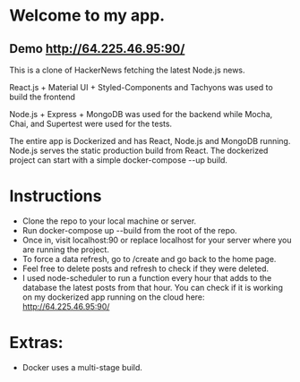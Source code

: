 # Welcome to my app.


## Demo http://64.225.46.95:90/
This is a clone of HackerNews fetching the latest Node.js news.

React.js + Material UI + Styled-Components and Tachyons was used to build the 
frontend

Node.js + Express + MongoDB was used for the backend while Mocha, Chai, and 
Supertest were used for the tests.

The entire app is Dockerized and has React, Node.js and 
MongoDB running. Node.js serves the static production build from React.
The dockerized project can start with a simple docker-compose --up build.

# Instructions

- Clone the repo to your local machine or server.
- Run docker-compose up --build from the root of the repo.
- Once in, visit localhost:90 or replace localhost for your server where you
are running the project.
- To force a data refresh, go to /create and go back to the home page.
- Feel free to delete posts and refresh to check if they were deleted.
- I used node-scheduler to run a function every hour that adds to the database
the latest posts from that hour. You can check if it is working on my dockerized
app running on the cloud here:
http://64.225.46.95:90/


# Extras:
- Docker uses a multi-stage build.